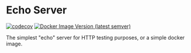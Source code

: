 # Echo Server

[![codecov](https://codecov.io/gh/syntaqx/echo-server/branch/main/graph/badge.svg?token=eJJWSkWaYm)](https://codecov.io/gh/syntaqx/echo-server)
[![Docker Image Version (latest semver)](https://img.shields.io/docker/v/syntaqx/echo-server?logo=docker&sort=semver)](https://hub.docker.com/r/syntaqx/echo-server)

The simplest "echo" server for HTTP testing purposes, or a simple docker image.
